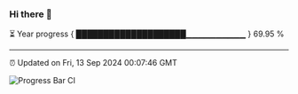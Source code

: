 ### Hi there 👋

⏳ Year progress { ████████████████████▁▁▁▁▁▁▁▁▁▁ } 69.95 %

---

⏰ Updated on Fri, 13 Sep 2024 00:07:46 GMT

![Progress Bar CI](https://github.com/EinsPommes/EinsPommes/blob/main/.github/workflows/main.yml)
